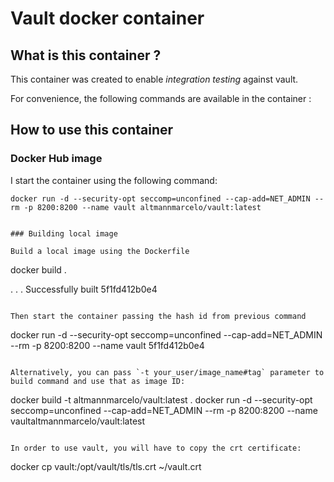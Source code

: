 # Vault docker container

## What is this container ?

This container was created to enable *integration testing* against vault.


For convenience, the following commands are available in the container :

## How to use this container

### Docker Hub image
I start the container using the following command:


```
docker run -d --security-opt seccomp=unconfined --cap-add=NET_ADMIN --rm -p 8200:8200 --name vault altmannmarcelo/vault:latest
```

```

### Building local image

Build a local image using the Dockerfile

```
docker build .

. . .
Successfully built 5f1fd412b0e4

```

Then start the container passing the hash id from previous command

```
docker run -d --security-opt seccomp=unconfined --cap-add=NET_ADMIN --rm -p 8200:8200 --name vault 5f1fd412b0e4
```

Alternatively, you can pass `-t your_user/image_name#tag` parameter to build command and use that as image ID:

```
docker build -t altmannmarcelo/vault:latest .
docker run -d --security-opt seccomp=unconfined --cap-add=NET_ADMIN --rm -p 8200:8200 --name vaultaltmannmarcelo/vault:latest
```

In order to use vault, you will have to copy the crt certificate:

```
docker cp vault:/opt/vault/tls/tls.crt ~/vault.crt
```
